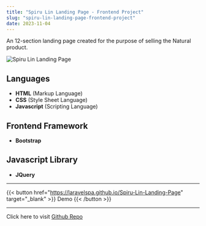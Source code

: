 ```yaml
---
title: "Spiru Lin Landing Page - Frontend Project"
slug: "spiru-lin-landing-page-frontend-project"
date: 2023-11-04
---
```

An 12-section landing page created for the purpose of selling the Natural product.

![Spiru Lin Landing Page](/blog/img/portfolio/spiru-lin-landing-page/full-page.jpeg "Spiru Lin Landing Page")

## Languages
- **HTML** (Markup Language)
- **CSS** (Style Sheet Language)
- **Javascript** (Scripting Language)

## Frontend Framework
- **Bootstrap**

## Javascript Library
- **JQuery**

---
{{< button href="https://laravelspa.github.io/Spiru-Lin-Landing-Page" target="_blank" >}}
Demo
{{< /button >}}

---

Click here to visit [Github Repo](https://github.com/laravelspa/Spiru-Lin-Landing-Page)
